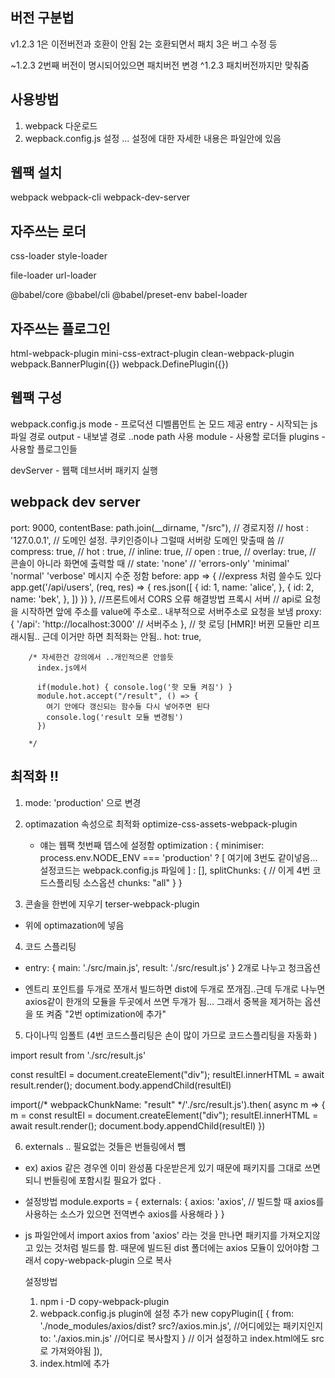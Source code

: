 ## 버전 구분법
v1.2.3
1은 이전버전과 호환이 안됨 2는 호환되면서 패치 3은 버그 수정 등

~1.2.3   2번째 버전이 명시되어있으면 패치버전 변경
^1.2.3   패치버전까지만 맞춰줌 



## 사용방법
1. webpack 다운로드
2. wepback.config.js 설정 ... 설정에 대한 자세한 내용은 파일안에 있음


## 웹팩  설치
webpack
webpack-cli
webpack-dev-server

## 자주쓰는 로더 
css-loader
style-loader

file-loader
url-loader

@babel/core
@babel/cli
@babel/preset-env
babel-loader

## 자주쓰는 플로그인 
html-webpack-plugin
mini-css-extract-plugin
clean-webpack-plugin
webpack.BannerPlugin({})
webpack.DefinePlugin({})




## 웹팩 구성
webpack.config.js
mode - 프로덕션 디벨롭먼트 논 모드 제공
entry - 시작되는 js파일 경로
output - 내보낼 경로 ..node path 사용
module - 사용할 로더들 
plugins - 사용할 플로그인들

devServer - 웹팩 데브서버 패키지 실행




## webpack dev server
port: 9000, 
        contentBase: path.join(__dirname, "/src"), // 경로지정
        // host : '127.0.0.1', // 도메인 설정. 쿠키인증이나 그럴때 서버랑 도메인 맞출때 씀
        // compress: true,
        // hot : true,
        // inline: true,
        // open : true,
        // overlay: true, // 콘솔이 아니라 화면에 출력할 때 
        // state: 'none' // 'errors-only' 'minimal' 'normal' 'verbose' 메시지 수준 정함
        before: app => { //express 처럼 쓸수도 있다
          app.get('/api/users', (req, res) => {
            res.json([
             {
              id: 1,
              name: 'alice',
             },
             {
              id: 2,
              name: 'bek',
             },
            ])
          })
        },
        //프론트에서 CORS 오류 해결방법 프록시 서버
        // api로 요청을 시작하면 앞에 주소를 value에 주소로..  내부적으로 서버주소로 요청을 보냄 
        proxy: { 
          '/api': 'http://localhost:3000' // 서버주소
        },
        // 핫 로딩 [HMR]! 버뀐 모듈만 리프래시됨.. 근데 이거만 하면 최적화는 안됨.. 
        hot: true,
        
        /* 자세한건 강의에서 ..개인적으론 안쓸듯
          index.js에서

          if(module.hot) { console.log('핫 모듈 켜짐') }
          module.hot.accept("/result", () => {
            여기 안에다 갱신되는 함수들 다시 넣어주면 된다
            console.log('result 모듈 변경됨')
          })
          
        */ 



## 최적화 !!
1. mode: 'production' 으로 변경

2. optimazation 속성으로 최적화 optimize-css-assets-webpack-plugin
   - 얘는 웹팩 첫번째 뎁스에 설정함
    optimization : {
        minimiser: process.env.NODE_ENV === 'production' ? [
          여기에 3번도 같이넣음... 설정코드는 webpack.config.js 파일에
        ] : [],
        splitChunks: { // 이게 4번 코드스플리팅 소스옵션
          chunks: "all" 
        }
      }

3. 콘솔을 한번에 지우기  terser-webpack-plugin
 - 위에 optimazation에 넣음



4. 코드 스플리팅
 - entry: {
    main: './src/main.js',
    result: './src/result.js'
  } 
  2개로 나누고 청크옵션 

 - 엔트리 포인트를 두개로 쪼개서 빌드하면 dist에 두개로 쪼개짐..근데 두개로 나누면 axios같이 한개의 모듈을 두곳에서 쓰면 두개가 됨... 그래서 중복을 제거하는 옵션을 또 켜줌 
 "2번 optimization에 추가"


5. 다이나믹 임폴트 (4번 코드스플리팅은 손이 많이 가므로 코드스플리팅을 자동화 )
  <!-- 선생님 소스 -->
  
  <!-- 원본소스 -->
  import result from './src/result.js'

  const resultEl = document.createElement("div");
  resultEl.innerHTML = await result.render();
  document.body.appendChild(resultEl)


  <!-- 다이나믹 임폴트 import 할때 주석으로 이름지정해주면 웹팩이 알아서 코드스플리팅 해줌-->
  <!-- 이렇게 하면 소스나눈거랑 청크옵션은 필요없음 -->
  <!-- 코드스플리팅 같은 경우는 개발초기에는 필요없고 1mb 넘어가면 그때부터 시작해도 됨 -->
  import(/* webpackChunkName: "result" */'./src/result.js').then( async m => {
      m = 
      const resultEl = document.createElement("div");
      resultEl.innerHTML = await result.render();
      document.body.appendChild(resultEl)
  })



6. externals .. 필요없는 것들은 번들링에서 뺌
  - ex) axios 같은 경우엔 이미 완성품 다운받은게 있기 때문에 패키지를 그대로 쓰면 되니 번들링에 포함시킬 필요가 없다 .

  - 설정방법
  module.exports = {
    externals: {
      axios: 'axios', // 빌드할 때 axios를 사용하는 소스가 있으면 전역변수 axios를 사용해라
    }
  }

  - js 파일안에서 import axios from 'axios' 라는 것을 만나면 패키지를 가져오지않고 있는 것처럼 빌드를 함.
    때문에 빌드된 dist 폴더에는 axios 모듈이 있어야함 
    그래서  copy-webpack-plugin 으로 복사

    설정방법
    1. npm i -D copy-webpack-plugin 
    2. webpack.config.js  plugin에 설정 추가
        new copyPlugin([
          {
            from: './node_modules/axios/dist? src?/axios.min.js', //어디에있는 패키지인지 
            to: './axios.min.js' //어디로 복사할지
          } // 이거 설정하고 index.html에도 src로 가져와야됨
        ]),
    3. index.html에 <script src="axios.min.js"></script> 추가
  
  

  


